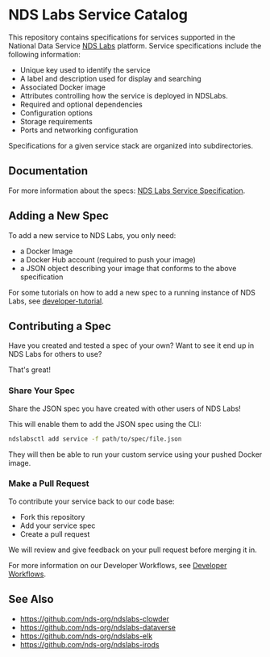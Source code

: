 # NDS Labs Service Catalog
This repository contains specifications for services supported in the National Data Service [NDS Labs](https://github.com/nds-org/ndslabs) platform. Service specifications include the following information:

* Unique key used to identify the service
* A label and description used for display and searching
* Associated Docker image
* Attributes controlling how the service is deployed in NDSLabs.
* Required and optional dependencies
* Configuration options
* Storage requirements
* Ports and networking configuration

Specifications for a given service stack are organized into subdirectories. 

## Documentation
For more information about the specs: [NDS Labs Service Specification](https://opensource.ncsa.illinois.edu/confluence/display/NDS/NDS+Labs+Service+Specification).

## Adding a New Spec
To add a new service to NDS Labs, you only need:
* a Docker Image
* a Docker Hub account (required to push your image)
* a JSON object describing your image that conforms to the above specification

For some tutorials on how to add a new spec to a running instance of NDS Labs, see [developer-tutorial](https://github.com/nds-org/developer-tutorial).

## Contributing a Spec
Have you created and tested a spec of your own? Want to see it end up in NDS Labs for others to use?

That's great!

### Share Your Spec
Share the JSON spec you have created with other users of NDS Labs!

This will enable them to add the JSON spec using the CLI:
```bash
ndslabsctl add service -f path/to/spec/file.json
```

They will then be able to run your custom service using your pushed Docker image.

### Make a Pull Request
To contribute your service back to our code base:
* Fork this repository
* Add your service spec
* Create a pull request

We will review and give feedback on your pull request before merging it in.

For more information on our Developer Workflows, see [Developer Workflows](https://opensource.ncsa.illinois.edu/confluence/display/NDS/Developer+Workflows).

## See Also
* https://github.com/nds-org/ndslabs-clowder
* https://github.com/nds-org/ndslabs-dataverse
* https://github.com/nds-org/ndslabs-elk
* https://github.com/nds-org/ndslabs-irods
